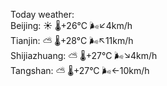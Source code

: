 Today weather:  
Beijing: ☀️   🌡️+26°C 🌬️↙4km/h  
Tianjin: ⛅️  🌡️+28°C 🌬️↖11km/h  
Shijiazhuang: ⛅️  🌡️+27°C 🌬️↘4km/h  
Tangshan: ⛅️  🌡️+27°C 🌬️←10km/h  
